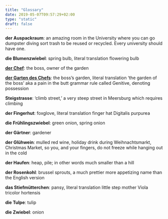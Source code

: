 ```yaml
---
title: "Glossary"
date: 2019-05-07T09:57:29+02:00
type: "static"
draft: false
---
```

**der Auspackraum**: an amazing room in the University where you can go dumpster diving sort trash to be reused or recycled. Every university should have one.

**die Blumenzwiebel**: spring bulb, literal translation flowering bulb

[**der Chef**](/about): the boss, owner of the garden

[**der Garten des Chefs**](/about): the boss’s garden, literal translation ‘the garden of the boss’ aka a pain in the butt grammar rule called Genitive, denoting possession

**Steigstrasse**: ‘climb street,’ a very steep street in Meersburg which requires climbing

**der Fingerhut**: foxglove, literal translation finger hat Digitalis purpurea

**die Frühlingszwiebel**: green onion, spring onion

**der Gärtner**: gardener

**der Glühwein**: mulled red wine, holiday drink during Weihnachtsmarkt, Christmas Market, so you, and your fingers, do not freeze while hanging out in the cold

**der Haufen**: heap, pile; in other words much smaller than a hill

**der Rosenkohl**: brussel sprouts, a much prettier more appetizing name than the English version

**das Stiefmütterchen**: pansy, literal translation little step mother Viola tricolor hortensis

**die Tulpe**: tulip

**die Zwiebel**: onion
